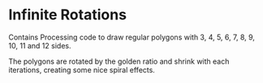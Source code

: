 # Infinite Rotations

Contains Processing code to draw regular polygons with 3, 4, 5, 6, 7, 8, 9, 10, 11 and 12 sides.

The polygons are rotated by the golden ratio and shrink with each iterations, creating some nice spiral effects.
